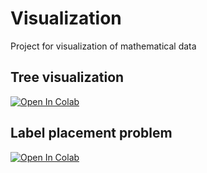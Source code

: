 # Visualization
Project for visualization of mathematical data

## Tree visualization

[![Open In Colab](https://colab.research.google.com/assets/colab-badge.svg)](https://colab.research.google.com/github/PetrovAlexey/Visualization/blob/main/GraphML.ipynb)


## Label placement problem 

[![Open In Colab](https://colab.research.google.com/assets/colab-badge.svg)](https://colab.research.google.com/github/PetrovAlexey/Visualization/blob/main/LabelTask.ipynb)
